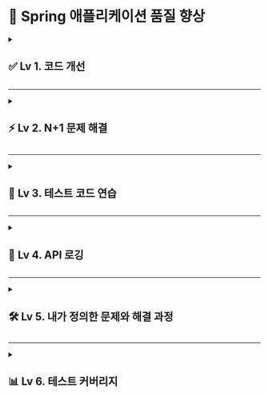 # 🚀 Spring 애플리케이션 품질 향상

<details>
<summary><h2>✅ Lv 1. 코드 개선</h2></summary>

### 1-1. ✂️ Early Return (`AuthService.signup`)
조건에 맞지 않는 경우 즉시 리턴하여 **불필요한 로직 실행 방지**

**리팩토링 전**  
- 이메일 중복 확인 전에 `passwordEncoder.encode()` 실행  
- 불필요한 암호화 작업 발생 가능  

**리팩토링 후**  
- 이메일 중복 검사를 **먼저 수행**  
- 중복 시 즉시 예외 발생 → `encode()` 실행 방지  

👉 성능 최적화 및 코드 가독성 개선

---

### 1-2. 🔀 불필요한 if-else 제거 (`WeatherClient.getTodayWeather`)
복잡한 `if-else` 구조 제거하여 **코드 간결화**  

**리팩토링 전**  
- 상태 코드 검증 후에도 `else` 블록 안에서 추가 검증  
- 불필요한 중첩 발생  

**리팩토링 후**  
- 상태 코드가 `OK`가 아니면 **즉시 예외 발생**  
- 날씨 데이터가 없으면 **즉시 예외 발생**  
- `else` 블록 제거 → 가독성 향상  

👉 "조건 불일치 → 바로 종료" 원칙 적용

---

### 1-3. 🛡️ Validation 적용 `(UserService.changePassword`)  
비밀번호 유효성 검증을 **서비스 로직에서 DTO로 이동**  

**리팩토링 전**  
- `UserService` 내부에서 직접 문자열 길이, 정규식 검사 수행  

**리팩토링 후**  
- `UserChangePasswordRequest` DTO에 `@Validated` 적용  
- `@Size`, `@Pattern`, `@NotBlank` 등 어노테이션 기반 검증  
- 서비스는 **비즈니스 로직만 담당**, 검증 책임 분리  

👉 검증 책임 분리 → 코드 유지보수성 향상

</details>

---

<details>
<summary><h2>⚡ Lv 2. N+1 문제 해결</h2></summary>

### 🔍 `@EntityGraph`를 사용하여 `N+1` 문제 해결
기존에는 JPQL `fetch join`으로 `Todo`와 연관된 `User`를 한 번에 가져왔지만,<br>
이를 **`@EntityGraph`** 기반으로 수정하여 동일한 동작을 수행하도록 리팩토링 진행  

**리팩토링 전**  
- JPQL `LEFT JOIN FETCH`로 `User`를 즉시 로딩  
- 쿼리문이 길어지고 가독성이 떨어짐  

**리팩토링 후**  
- `@EntityGraph(attributePaths = "user")` 적용  
- JPQL 없이도 동일하게 **연관 엔티티(User) 즉시 로딩**  
- 쿼리 가독성 향상 및 유지보수성 개선  

👉 `N+1` 문제 해결 → 성능 최적화

</details>

---

<details>
<summary><h2>🧪 Lv 3. 테스트 코드 연습</h2></summary>

<details>
<summary><h3>3-1. 🔑 PasswordEncoderTest (matches_메서드가_정상적으로_동작한다())</h3></summary>

**문제**  
- `matches(raw, encoded)`의 **인자 순서**를 반대로 사용하여 테스트 실패  

**수정**  
- `matches(rawPassword, encodedPassword)`로 **원본 → 해시** 순서 교정  
- `assertTrue(matches)`로 정상 통과 확인  

👉 기본 사용 규약 준수로 오탑 방지 및 테스트 신뢰도 확보

</details>

---

<details>
<summary><h3>3-2. 📝 ManagerServiceTest & CommentServiceTest</h3></summary>

<details>
<summary><h4>1번 케이스. ManagerServiceTest — 예외 타입/메시지 불일치</h4></summary>

**문제**  
- 메서드명: `manager_목록_조회_시_Todo가_없다면_NPE_에러를_던진다()`  
- 실제 서비스는 `NullPointerException`이 아니라 **`InvalidRequestException("Todo not found")`를 던짐**  

**수정**  
- **메서드명**을 `..._InvalidRequestException_에러를_던진다()`로 변경  
- **검증 로직**을 `assertThrows(InvalidRequestException.class)`로 수정  
- **메시지**를 `"Todo not found"`로 일치  

👉 테스트 명세를 실제 컨텍스트와 정합화

</details>

---

<details>
<summary><h4>2번 케이스. CommentServiceTest — 잘못된 예외 기대 & stub 범위 과도</h4></summary>

**문제**  
- 서비스는 `InvalidRequestException("Todo not found")`를 던지는데 **테스트는 `ServerException`을 기대**  
- `given(todoRepository.findById(anyLong()))`로 **과도한 매칭** 사용  

**수정**  
- 기대 예외를 **`InvalidRequestException`으로 변경**  
- `given(todoRepository.findById(todoId)).willReturn(Optional.empty())`로 **명시적 id** 스텁  
- 메시지 검증: `"Todo not found"`  

👉 서비스 계약에 맞춘 예외 타입/메시지 정합 + 테스트 의도 명확화

</details>

---

<details>
<summary><h4>3번 케이스. ManagerService — todo 작성자 `null` NPE 방지</h4></summary>

**문제**  
- `todo.getUser().getId()` 접근 전에 **작성자 null** 가능성 미고려 → NPE 발생  
- 팀원 로직 변경 후 테스트 `todo의_user가_null인_경우_예외가_발생한다()` 실패  

**수정**  
- `User todoOwner = todo.getUser();` 로 참조 분리  
- `if (todoOwner == null || !nullSafeEquals(user.getId(), todoOwner.getId())) { throw new InvalidRequestException(...); }`  
- NPE 없이 **의도된 `InvalidRequestException`로 수렴**  

👉 null-safe 비교로 안정성 향상 및 테스트 회복

</details>

</details>

</details>

---

<details>
<summary><h2>🔐 Lv 4. API 로깅</h2></summary>

### 🎯 어드민 전용 API 요청/응답 로깅 개요
어드민 전용 API에 대해 Interceptor와 AOP를 조합해 **접근 제어 + 요청·응답 로깅** 구현

**대상 API (관리자 전용)**  
- `CommentAdminController` → `deleteComment()`
- `UserAdminController` → `changeUserRole()`

---

### 🧱 Interceptor — 접근 제어 & 접근 로그
- 권한 확인: 로그인하지 않은 경우 `401`, ADMIN 권한이 아닌 경우 `403`  
- `요청 메서드`, `URI`, `userId`를 사전 로깅  
- `/admin/comments/**`, `/admin/users/**` 경로에만 적용  
- ADMIN 권한 통과 시 `[ADMIN-ALLOW]` 로그 기록

---

### 🧭 AOP — 요청·응답 본문 JSON 로깅
- Around Advice를 사용해 **메서드 실행 전/후/예외 시점 로깅**  
- 요청 정보: `요청자 ID`, `요청 시각`, `URL`, `HTTP 메서드`, `RequestBody(JSON)`  
- 응답 정보: `ResponseBody(JSON)`, `소요 시간(ms)`  
- 예외 발생 시: `errorType`, `errorMessage`까지 포함해 **경고 로그 출력**  
- 두 관리자 API(`deleteComment`, `changeUserRole`)만 대상으로 지정

---

### 📌 요약
- **Interceptor**: 관리자 전용 경로에서 **사전 권한 검증 + 접근 로그**  
- **AOP**: 대상 메서드 실행 전후로 **요청/응답/에러 로그(JSON)** 기록  
- 효과: 보안성 강화, 운영 시 분석 가능한 구조적 로그 확보  

</details>

---

<details>
<summary><h2>🛠️ Lv 5. 내가 정의한 문제와 해결 과정</h2></summary>

### 1. 🔍 문제 인식 및 정의
- **예외 응답 비표준화**
  - 동일한 상황에서도 응답 포맷과 메시지가 제각각  
  - 예: `Comment not found`, `404 NOT_FOUND`, HTML 에러 페이지 등
- **삭제/조회 결과의 모호함**
  - 존재하지 않는 댓글 삭제 시 `204` 응답  
  - 없는 Todo 조회 시 `200 []` 반환  

---

### 2. 💡 해결 방안

#### 2-1. ⚖️ 의사결정 과정
- **전역 예외 표준화 기준 수립**
  - 최소 포맷: `{ "code": <ERROR_CODE>, "message": <문구>, ["errors": [...]] }`
  - 상태별 코드 매핑:
    - `400` → VALIDATION_ERROR  
    - `401` → AUTH_REQUIRED  
    - `403` → FORBIDDEN  
    - `404` → NOT_FOUND  
    - `5xx` → SERVER_ERROR
  - `ResponseStatusException`의 `reason`은 노출하지 않음 (일관 메시지 유지)

- **JWT 처리 단일화**
  - `JwtFilter`에서 파싱/만료/서명 검증 + `AuthUser` 구성  
  - 컨트롤러는 `@Auth AuthUser`만 받도록 단순화

- **삭제/조회 일관성**
  - 없는 리소스: `404` 
  - 존재하지만 결과 없음: `200` + 빈 배열  
  - 삭제는 **영향 행 수 기준**으로 `404`/`204` 구분 (경합 시 안전)

- **클라이언트 편의**
  - 토큰 응답은 `"Bearer <JWT>"` 단일 필드  
  - 내부 유틸은 접두어 제거 후 **순수 토큰만 사용**

#### 2-2. 🛠️ 해결 과정
- **GlobalExceptionHandler 정비**
  - 커스텀 예외 / 스프링 기본 예외 / 검증 예외를 **단일 포맷**으로 변환  
  - `ResponseStatusException`은 `reason` 무시 → 상태별 표준 메시지 강제  
  - `404` 계열(N`oHandlerFound`, `NoResourceFound`)도 **JSON 포맷**으로 통일

- **JwtFilter 개선**
  - `Authorization` 헤더 미제공, 형식 오류, 만료, 서명 오류 → `401 AUTH_REQUIRED` 통일  
  - `userRole` 속성 정규화 (대소문자, 접두어 `ROLE_` 처리)  
  - `authUser`를 `request attribute`에 주입 (레거시 `userId`/`email`/`userRole`도 병행 세팅)

- **DTO/컨트롤러 검증 강화**
  - 생성 → `201`, 수정/삭제 → `204`, 조회 → `200`  
  - try-catch 제거, 전역 핸들러에 예외 위임  
  - DTO에 **Bean Validation 적용** (`@NotBlank`, `@Pattern` 등)

---

### 3. ✅ 해결 완료

#### 3-1. 🔄 회고
- **일관성/단순성**
  - 예외가 어디서 발생하든 **동일 포맷** → **클라이언트 처리 단순화** 
  - 컨트롤러는 성공 플로우만 유지 → **가독성·테스트 용이성 ↑**

- **보안/정확성**
  - 토큰 만료/서명 오류가 확실히 `401`로 떨어짐  
  - 파싱 중복 제거 → **오류 지점 명확**  
  - 회원 가입/비밀번호 변경 검증이 DTO 레벨에서 통일

#### 3-2. 📊 전후 비교

| 시나리오              | Before                                           | After                                                                 |
|------------------------|--------------------------------------------------|----------------------------------------------------------------------|
| 없는 댓글 삭제        | `204 No Content` / `"Comment not found"` / HTML      | `404` + `{ "code": "NOT_FOUND", "message": "리소스를 찾을 수 없습니다." }` |
| 잘못된 토큰           | `400`/`500`/HTML 혼재                                | `401` + `{ "code": "AUTH_REQUIRED", "message": "유효하지 않은 JWT 서명입니다." }` |
| 깨진 JSON 본문        | HTML 에러 페이지                                 | `400` + `{ "code": "VALIDATION_ERROR", "message": "요청 값이 올바르지 않습니다." }` |
| 없는 URL              | `HTML 404`                                         | `404` + `{ "code": "NOT_FOUND", "message": "리소스를 찾을 수 없습니다." }` |

---

### 📌 상태별 최종 처리 기준
- ❌ **`400` Bad Request** — 요청/검증 오류  
  - DTO 검증 실패, 파라미터 검증 실패
- ❌ **`401` Unauthorized** — 토큰 문제 (`JwtFilter`)  
  - 미제공, 잘못된/만료 토큰
- ❌ **`403` Forbidden** — 권한 부족  
  - 관리자 전용 API에 일반 사용자 접근
- ❌ **`404` Not Found** — 리소스 없음  
  - 존재하지 않는 ID, 없는 경로  

</details>

---

<details>
<summary><h2>📊 Lv 6. 테스트 커버리지</h2></summary>

### 🟢 Line Coverage
- **정의**: 테스트가 코드의 **몇 % 라인을 실행했는지** 확인하는 지표  
- **확인 방법**: IntelliJ → `Run with Coverage` 실행 → 초록(테스트된 코드), 빨강(미커버 코드) 표시  
- **활용**: 빨강 부분을 기준으로 추가 테스트 작성 → 커버리지 향상  

---

### 🔵 Condition Coverage
- **정의**: 조건식 `(A && B)`의 A/B 각각이 **참/거짓**으로 평가되는 케이스가 모두 실행되었는지 측정  
- **효과**: 단순히 `if`문을 통과했는지 여부가 아니라, **각 분기별 테스트 보장**  

---

### 📂 주요 테스트 대상
- **`CommentServiceTest`**
  - 댓글 등록 시 Todo 없음 → `InvalidRequestException` 발생  
  - 정상 등록 시 댓글 저장 및 응답 DTO 검증  

- **`ManagerServiceTest`**
  - Todo 없음 → `InvalidRequestException("Todo not found")`  
  - todo.user가 null → NPE 방지, `InvalidRequestException`으로 통일  
  - 정상 조회/저장 시 담당자 목록 DTO 반환 검증  

- **`PasswordEncoderTest`**
  - `matches()` 메서드 인자 순서 수정 → 원본/암호화 값 비교 정상화  

- **`AuthServiceTest`** (신규 작성)
  - **`signup`**
    - 중복 이메일: `encode/save/JWT` 호출 안 됨 검증  
    - 정상 가입: `encode/save/JWT` 호출, `Bearer` 토큰 반환  
    - JWT가 이미 `Bearer` 시작 → 접두어 중복 방지 검증  
  - **`signin`**
    - 가입되지 않은 이메일 → 예외  
    - 비밀번호 불일치 → 예외  
    - 정상 로그인 → `Bearer` 토큰 반환  
    - JWT가 이미 `Bearer` 시작 → 접두어 중복 방지 검증  

---

### 🖼️ 커버리지 결과 첨부

- `CommentServiceTest`

<img width="1344" height="1558" alt="Image" src="https://github.com/user-attachments/assets/8d1328d0-b1c1-4e93-a146-67afb1804d5c" /> | <img width="2006" height="1462" alt="Image" src="https://github.com/user-attachments/assets/5a2746fd-8172-4456-98de-9ba04c0835d0" /> | <img width="2056" height="1012" alt="Image" src="https://github.com/user-attachments/assets/bda90821-0bbc-4061-9bbc-e0f44164adf0" />
---|---|---|
  
- `ManagerServiceTest`

<img width="350" height="350" alt="Image" src="https://github.com/user-attachments/assets/84c678ef-5aed-46b5-97f5-06a80d1dfdfe" />

<img width="2034" height="1406" alt="Image" src="https://github.com/user-attachments/assets/46eadcaf-bd96-49a5-8d1c-80e246f4bf65" /> | <img width="2054" height="1190" alt="Image" src="https://github.com/user-attachments/assets/1911a6e5-39ad-44e4-a5fd-5d1d285a6f66" /> | <img width="2024" height="966" alt="Image" src="https://github.com/user-attachments/assets/115e5d61-35a9-490f-8a50-6b75a855cd7c" />
---|---|---|

- `PasswordEncoderTest` / `AuthServiceTest`

<img width="1286" height="1378" alt="Image" src="https://github.com/user-attachments/assets/63183f62-b329-4ba9-84b8-7b41579c2121" /> | <img width="1592" height="1460" alt="Image" src="https://github.com/user-attachments/assets/ddc40d40-da33-499e-a100-e95c85890b32" /> | <img width="1782" height="1224" alt="Image" src="https://github.com/user-attachments/assets/6992b5cc-413c-4ef4-b8f7-987b62af7b4f" />
---|---|---|


---

### ✅ 요약
- **Line Coverage**를 통해 **전체 코드 실행 범위** 확인  
- **Condition Coverage**를 통해 **분기 조건별 테스트 보장** 
- `AuthServiceTest` 추가 작성으로 **비즈니스 로직 핵심 경로**까지 커버

</details>
